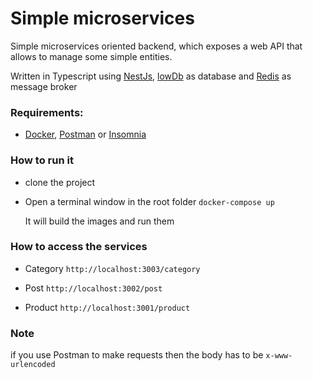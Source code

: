 # Simple microservices

Simple microservices oriented backend, which exposes a web API that allows to manage some simple entities.

Written in Typescript using [NestJs](https://nestjs.com/), [lowDb](https://github.com/typicode/lowdb) as database and [Redis](https://redis.io/) as message broker

### Requirements:
  - [Docker](https://www.docker.com/), [Postman](https://www.postman.com/) or [Insomnia](https://insomnia.rest/)

### How to run it

- clone the project

- Open a terminal window in the root folder
  `docker-compose up`

  It will build the images and run them

### How to access the services

- Category 
  `http://localhost:3003/category`

- Post
  `http://localhost:3002/post`

- Product
  `http://localhost:3001/product`


### Note
if you use Postman to make requests then the body has to be `x-www-urlencoded`